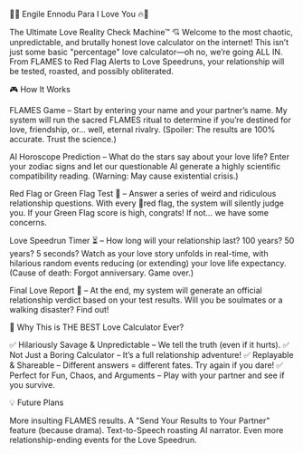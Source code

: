 
💖🔥 Engile Ennodu Para I Love You 🔥💖

The Ultimate Love Reality Check Machine™
💘 Welcome to the most chaotic, unpredictable, and brutally honest love calculator on the internet! This isn’t just some basic "percentage" love calculator—oh no, we’re going ALL IN. From FLAMES to Red Flag Alerts to Love Speedruns, your relationship will be tested, roasted, and possibly obliterated.

🎮 How It Works

FLAMES Game – Start by entering your name and your partner’s name. My system will run the sacred FLAMES ritual to determine if you’re destined for love, friendship, or… well, eternal rivalry. (Spoiler: The results are 100% accurate. Trust the science.)

AI Horoscope Prediction – What do the stars say about your love life? Enter your zodiac signs and let our questionable AI generate a highly scientific compatibility reading. (Warning: May cause existential crisis.)

Red Flag or Green Flag Test 🚦 – Answer a series of weird and ridiculous relationship questions. With every 🚩red flag, the system will silently judge you. If your Green Flag score is high, congrats! If not… we have some concerns.

Love Speedrun Timer ⏳ – How long will your relationship last? 100 years? 50 years? 5 seconds? Watch as your love story unfolds in real-time, with hilarious random events reducing (or extending) your love life expectancy. (Cause of death: Forgot anniversary. Game over.)

 Final Love Report 📜 – At the end, my system will generate an official relationship verdict based on your test results. Will you be soulmates or a walking disaster? Find out!

🌈 Why This is THE BEST Love Calculator Ever?

✅ Hilariously Savage & Unpredictable – We tell the truth (even if it hurts).
✅ Not Just a Boring Calculator – It’s a full relationship adventure!
✅ Replayable & Shareable – Different answers = different fates. Try again if you dare!
✅ Perfect for Fun, Chaos, and Arguments – Play with your partner and see if you survive.

💡 Future Plans

More insulting FLAMES results.
A "Send Your Results to Your Partner" feature (because drama).
Text-to-Speech roasting AI narrator.
Even more relationship-ending events for the Love Speedrun.

